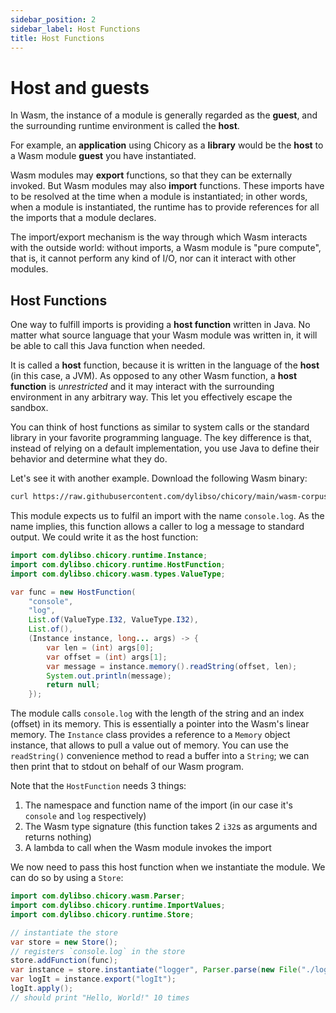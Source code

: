 ```yaml
---
sidebar_position: 2
sidebar_label: Host Functions
title: Host Functions
---
```

# Host and guests

In Wasm, the instance of a module is generally regarded as the **guest**,
and the surrounding runtime environment is called the **host**.

For example, an **application** using Chicory as a **library** would be the **host**
to a Wasm module **guest** you have instantiated.

Wasm modules may **export** functions, so that they can be externally invoked.
But Wasm modules may also **import** functions. 
These imports have to be resolved at the time when a module is instantiated;
in other words, when a module is instantiated, the runtime has to provide
references for all the imports that a module declares.

The import/export mechanism is the way through which Wasm interacts 
with the outside world: without imports, a Wasm module is "pure compute",
that is, it cannot perform any kind of I/O, nor can it interact with other
modules.

## Host Functions

One way to fulfill imports is providing a **host function** written in Java. 
No matter what source language that your Wasm module was written in, 
it will be able to call this Java function when needed.

It is called a **host** function, because it is written in the language of the
**host** (in this case, a JVM). As opposed to any other Wasm function, 
a **host function** is _unrestricted_ and it may interact with the surrounding
environment in any arbitrary way. This let you effectively escape the sandbox.

You can think of host functions as similar to system calls or the standard library in your favorite programming language.
The key difference is that, instead of relying on a default implementation, you use Java to define their behavior 
and determine what they do.

Let's see it with another example. Download the following Wasm binary:

```bash
curl https://raw.githubusercontent.com/dylibso/chicory/main/wasm-corpus/src/main/resources/compiled/host-function.wat.wasm > logger.wasm
```

<!--
```java
//DEPS com.dylibso.chicory:docs-lib:999-SNAPSHOT
//DEPS com.dylibso.chicory:runtime:999-SNAPSHOT

docs.FileOps.copyFromWasmCorpus("host-function.wat.wasm", "logger.wasm");
```
-->

This module expects us to fulfil an import with the name `console.log`. 
As the name implies, this function allows a caller to log a message to standard output.
We could write it as the host function:

<!--
```java
System.setOut(new PrintStream(
  new BufferedOutputStream(
    new FileOutputStream("docs/usage/2-host-functions.md.result"))));
```
-->


```java
import com.dylibso.chicory.runtime.Instance;
import com.dylibso.chicory.runtime.HostFunction;
import com.dylibso.chicory.wasm.types.ValueType;

var func = new HostFunction(
    "console",
    "log",
    List.of(ValueType.I32, ValueType.I32),
    List.of(),
    (Instance instance, long... args) -> {
        var len = (int) args[0];
        var offset = (int) args[1];
        var message = instance.memory().readString(offset, len);
        System.out.println(message);
        return null;
    });
```

The module calls `console.log` with the length of the string and an index (offset) in its memory. 
This is essentially a pointer into the Wasm's linear memory.
The `Instance` class provides a reference to a `Memory` object instance, that allows 
to pull a value out of memory. You can use the `readString()` convenience method
to read a buffer into a `String`; we can then print that to stdout on behalf of our Wasm program.

Note that the `HostFunction` needs 3 things:

1. The namespace and function name of the import (in our case it's `console` and `log` respectively)
2. The Wasm type signature (this function takes 2 `i32`s as arguments and returns nothing)
3. A lambda to call when the Wasm module invokes the import


We now need to pass this host function when we instantiate the module.
We can do so by using a `Store`:

```java
import com.dylibso.chicory.wasm.Parser;
import com.dylibso.chicory.runtime.ImportValues;
import com.dylibso.chicory.runtime.Store;

// instantiate the store
var store = new Store();
// registers `console.log` in the store
store.addFunction(func);
var instance = store.instantiate("logger", Parser.parse(new File("./logger.wasm")));
var logIt = instance.export("logIt");
logIt.apply();
// should print "Hello, World!" 10 times
```
